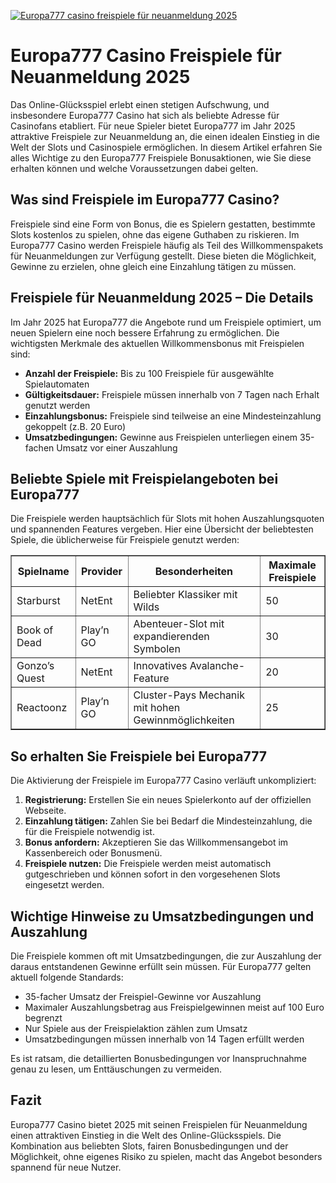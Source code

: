 [![Europa777 casino freispiele für neuanmeldung 2025](https://123-caf.pages.dev/gitsignup.png)](https://vrmoo.ru/Bt82HjjY)

<h1>Europa777 Casino Freispiele für Neuanmeldung 2025</h1>  <p>Das Online-Glücksspiel erlebt einen stetigen Aufschwung, und insbesondere Europa777 Casino hat sich als beliebte Adresse für Casinofans etabliert. Für neue Spieler bietet Europa777 im Jahr 2025 attraktive Freispiele zur Neuanmeldung an, die einen idealen Einstieg in die Welt der Slots und Casinospiele ermöglichen. In diesem Artikel erfahren Sie alles Wichtige zu den Europa777 Freispiele Bonusaktionen, wie Sie diese erhalten können und welche Voraussetzungen dabei gelten.</p>  <h2>Was sind Freispiele im Europa777 Casino?</h2>  <p>Freispiele sind eine Form von Bonus, die es Spielern gestatten, bestimmte Slots kostenlos zu spielen, ohne das eigene Guthaben zu riskieren. Im Europa777 Casino werden Freispiele häufig als Teil des Willkommenspakets für Neuanmeldungen zur Verfügung gestellt. Diese bieten die Möglichkeit, Gewinne zu erzielen, ohne gleich eine Einzahlung tätigen zu müssen.</p>  <h2>Freispiele für Neuanmeldung 2025 – Die Details</h2>  <p>Im Jahr 2025 hat Europa777 die Angebote rund um Freispiele optimiert, um neuen Spielern eine noch bessere Erfahrung zu ermöglichen. Die wichtigsten Merkmale des aktuellen Willkommensbonus mit Freispielen sind:</p>  <ul>   <li><strong>Anzahl der Freispiele:</strong> Bis zu 100 Freispiele für ausgewählte Spielautomaten</li>   <li><strong>Gültigkeitsdauer:</strong> Freispiele müssen innerhalb von 7 Tagen nach Erhalt genutzt werden</li>   <li><strong>Einzahlungsbonus:</strong> Freispiele sind teilweise an eine Mindesteinzahlung gekoppelt (z.B. 20 Euro)</li>   <li><strong>Umsatzbedingungen:</strong> Gewinne aus Freispielen unterliegen einem 35-fachen Umsatz vor einer Auszahlung</li> </ul>  <h2>Beliebte Spiele mit Freispielangeboten bei Europa777</h2>  <p>Die Freispiele werden hauptsächlich für Slots mit hohen Auszahlungsquoten und spannenden Features vergeben. Hier eine Übersicht der beliebtesten Spiele, die üblicherweise für Freispiele genutzt werden:</p>  <table border="1" cellpadding="8" cellspacing="0">   <thead>     <tr>       <th>Spielname</th>       <th>Provider</th>       <th>Besonderheiten</th>       <th>Maximale Freispiele</th>     </tr>   </thead>   <tbody>     <tr>       <td>Starburst</td>       <td>NetEnt</td>       <td>Beliebter Klassiker mit Wilds</td>       <td>50</td>     </tr>     <tr>       <td>Book of Dead</td>       <td>Play’n GO</td>       <td>Abenteuer-Slot mit expandierenden Symbolen</td>       <td>30</td>     </tr>     <tr>       <td>Gonzo’s Quest</td>       <td>NetEnt</td>       <td>Innovatives Avalanche-Feature</td>       <td>20</td>     </tr>     <tr>       <td>Reactoonz</td>       <td>Play’n GO</td>       <td>Cluster-Pays Mechanik mit hohen Gewinnmöglichkeiten</td>       <td>25</td>     </tr>   </tbody> </table>  <h2>So erhalten Sie Freispiele bei Europa777</h2>  <p>Die Aktivierung der Freispiele im Europa777 Casino verläuft unkompliziert:</p>  <ol>   <li><strong>Registrierung:</strong> Erstellen Sie ein neues Spielerkonto auf der offiziellen Webseite.</li>   <li><strong>Einzahlung tätigen:</strong> Zahlen Sie bei Bedarf die Mindesteinzahlung, die für die Freispiele notwendig ist.</li>   <li><strong>Bonus anfordern:</strong> Akzeptieren Sie das Willkommensangebot im Kassenbereich oder Bonusmenü.</li>   <li><strong>Freispiele nutzen:</strong> Die Freispiele werden meist automatisch gutgeschrieben und können sofort in den vorgesehenen Slots eingesetzt werden.</li> </ol>  <h2>Wichtige Hinweise zu Umsatzbedingungen und Auszahlung</h2>  <p>Die Freispiele kommen oft mit Umsatzbedingungen, die zur Auszahlung der daraus entstandenen Gewinne erfüllt sein müssen. Für Europa777 gelten aktuell folgende Standards:</p>  <ul>   <li>35-facher Umsatz der Freispiel-Gewinne vor Auszahlung</li>   <li>Maximaler Auszahlungsbetrag aus Freispielgewinnen meist auf 100 Euro begrenzt</li>   <li>Nur Spiele aus der Freispielaktion zählen zum Umsatz</li>   <li>Umsatzbedingungen müssen innerhalb von 14 Tagen erfüllt werden</li> </ul>  <p>Es ist ratsam, die detaillierten Bonusbedingungen vor Inanspruchnahme genau zu lesen, um Enttäuschungen zu vermeiden.</p>  <h2>Fazit</h2>  <p>Europa777 Casino bietet 2025 mit seinen Freispielen für Neuanmeldung einen attraktiven Einstieg in die Welt des Online-Glücksspiels. Die Kombination aus beliebten Slots, fairen Bonusbedingungen und der Möglichkeit, ohne eigenes Risiko zu spielen, macht das Angebot besonders spannend für neue Nutzer.</p>